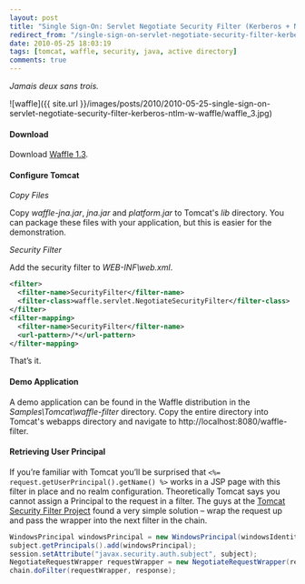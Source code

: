 ```yaml
---
layout: post
title: "Single Sign-On: Servlet Negotiate Security Filter (Kerberos + NTLM) w/ Waffle"
redirect_from: "/single-sign-on-servlet-negotiate-security-filter-kerberos-ntlm-w-waffle/"
date: 2010-05-25 18:03:19
tags: [tomcat, waffle, security, java, active directory]
comments: true
---
```


_Jamais deux sans trois._

![waffle]({{ site.url }}/images/posts/2010/2010-05-25-single-sign-on-servlet-negotiate-security-filter-kerberos-ntlm-w-waffle/waffle_3.jpg)

#### Download

Download [Waffle 1.3](https://github.com/dblock/waffle).

#### Configure Tomcat

_Copy Files_

Copy _waffle-jna.jar_, _jna.jar_ and _platform.jar_ to Tomcat's _lib_ directory. You can package these files with your application, but this is easier for the demonstration.

_Security Filter_

Add the security filter to _WEB-INF\web.xml_.

```xml
<filter>
  <filter-name>SecurityFilter</filter-name>
  <filter-class>waffle.servlet.NegotiateSecurityFilter</filter-class>
</filter>
<filter-mapping>
  <filter-name>SecurityFilter</filter-name>
  <url-pattern>/*</url-pattern>
</filter-mapping>
```

That’s it.

#### Demo Application

A demo application can be found in the Waffle distribution in the _Samples\Tomcat\waffle-filter_ directory. Copy the entire directory into Tomcat's webapps directory and navigate to http://localhost:8080/waffle-filter.

#### Retrieving User Principal

If you’re familiar with Tomcat you’ll be surprised that `<%= request.getUserPrincipal().getName() %>` works in a JSP page with this filter in place and no realm configuration. Theoretically Tomcat says you cannot assign a Principal to the request in a filter. The guys at the [Tomcat Security Filter Project](http://securityfilter.sourceforge.net/) found a very simple solution – wrap the request up and pass the wrapper into the next filter in the chain.

```java
WindowsPrincipal windowsPrincipal = new WindowsPrincipal(windowsIdentity, null, _principalFormat, _roleFormat);
subject.getPrincipals().add(windowsPrincipal);
session.setAttribute("javax.security.auth.subject", subject);
NegotiateRequestWrapper requestWrapper = new NegotiateRequestWrapper(request, windowsPrincipal);
chain.doFilter(requestWrapper, response);
```
